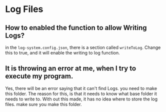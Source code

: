 # Log Files

## How to enabled the function to allow Writing Logs?

in the `log-system.config.json`, there is a section called `writeToLog`. Change this to true, and it will enable the writing to log function.

## It is throwing an error at me, when I try to execute my program.

Yes, there will be an error saying that it can't find Logs. you need to make this folder. The reason for this, is that it needs to know what base folder it needs to write to. With out this made, it has no idea where to store the log files. make sure you make this folder.